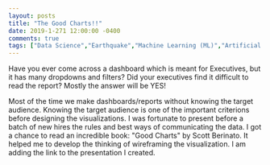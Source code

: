 ```yaml
---
layout: posts
title: "The Good Charts!!"
date: 2019-1-271 12:00:00 -0400
comments: true
tags: ["Data Science","Earthquake","Machine Learning (ML)","Artificial Intelligence (AI)","Data Mining","Data Engineering","Pyhton","R","SAS","Death Valley","CA","search"]
---
```


Have you ever come across a dashboard which is meant for Executives, but it has many dropdowns
 and filters? Did your executives find it difficult to read the report? Mostly the answer will be YES!

Most of the time we make dashboards/reports without knowing the target audience. Knowing the target 
audience is one of the important criterions before designing the visualizations. I was fortunate to
present before a batch of new hires the rules and best ways of communicating the data. I got a chance
to read an incredible book: "Good Charts" by Scott Berinato. It helped me to develop the thinking of 
wireframing the visualization. I am adding the link to the presentation I created.
